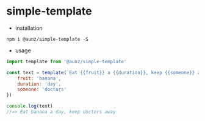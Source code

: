 # simple-template

* installation
```shell
npm i @aunz/simple-template -S
```

* usage
```jsx
import template from '@aunz/simple-template'

const text = template(`Eat {{fruit}} a {{duration}}, keep {{someone}} away`, {
	fruit: 'banana',
	duration: 'day',
	someone: 'doctors'
})

console.log(text)
//=> Eat banana a day, keep doctors away
